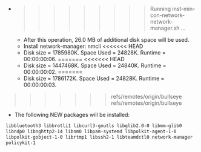 * >>>>>>>>> Running inst-min-con-network-network-manager.sh ...
  * After this operation, 26.0 MB of additional disk space will be used.
  * Install network-manager: nmcli
<<<<<<< HEAD
  * Disk size = 1785980K. Space Used = 24828K. Runtime = 00:00:00:06.
=======
<<<<<<< HEAD
  * Disk size = 1447468K. Space Used = 24840K. Runtime = 00:00:00:02.
=======
  * Disk size = 1786172K. Space Used = 24828K. Runtime = 00:00:00:03.
>>>>>>> refs/remotes/origin/bullseye
>>>>>>> refs/remotes/origin/bullseye
  * The following NEW packages will be installed:
  ```bash
libbluetooth3 libbrotli1 libcurl3-gnutls libglib2.0-0 libmm-glib0
libndp0 libnghttp2-14 libnm0 libpam-systemd libpolkit-agent-1-0
libpolkit-gobject-1-0 librtmp1 libssh2-1 libteamdctl0 network-manager
policykit-1
  ```
